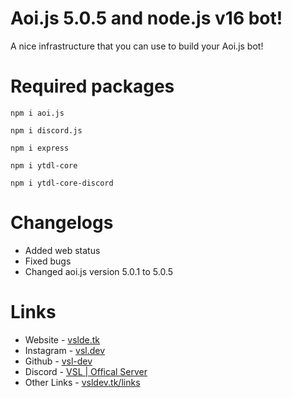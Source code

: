 # Aoi.js 5.0.5 and node.js v16 bot!

A nice infrastructure that you can use to build your Aoi.js bot!

# Required packages 

```
npm i aoi.js
```
```
npm i discord.js
```
```
npm i express
```
```
npm i ytdl-core
```
```
npm i ytdl-core-discord
```

# Changelogs

- Added web status
- Fixed bugs
- Changed aoi.js version 5.0.1 to  5.0.5

# Links

- Website - [vslde.tk](https://vsldev.tk)
- Instagram - [vsl.dev](https://vsldev.tk/instagram)
- Github - [vsl-dev](https://vsldev.tk/github)
- Discord - [VSL | Offical Server](https://vsldev.tk/discord)
- Other Links - [vsldev.tk/links](https://vsldev.tk/links)
